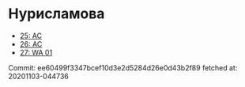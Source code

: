 # Нурисламова
- [25: AC](25.md)
- [26: AC](26.md)
- [27: WA 01](27.md)

Commit: ee60499f3347bcef10d3e2d5284d26e0d43b2f89
 fetched at: 20201103-044736

